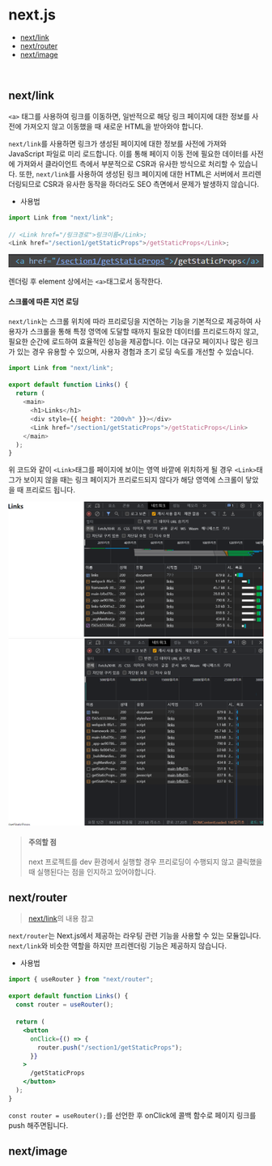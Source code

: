 # next.js

- [next/link](#nextlink)
- [next/router](#nextrouter)
- [next/image](#nextimage)

<br>

## next/link

`<a>` 태그를 사용하여 링크를 이동하면, 일반적으로 해당 링크 페이지에 대한 정보를 사전에 가져오지 않고 이동했을 때 새로운 HTML을 받아와야 합니다.

`next/link`를 사용하면 링크가 생성된 페이지에 대한 정보를 사전에 가져와 JavaScript 파일로 미리 로드합니다. 이를 통해 페이지 이동 전에 필요한 데이터를 사전에 가져와서 클라이언트 측에서 부분적으로 CSR과 유사한 방식으로 처리할 수 있습니다. 또한, `next/link`를 사용하여 생성된 링크 페이지에 대한 HTML은 서버에서 프리렌더링되므로 CSR과 유사한 동작을 하더라도 SEO 측면에서 문제가 발생하지 않습니다.

- 사용법

```javascript
import Link from "next/link";

// <Link href="/링크경로">링크이름</Link>;
<Link href="/section1/getStaticProps">/getStaticProps</Link>;
```

![image-20230713231356303](https://raw.githubusercontent.com/ddullgi/image_sever/master/img/image-20230713231356303.png)

렌더링 후 element 상에서는 `<a>`태그로서 동작한다.

#### 스크롤에 따른 지연 로딩

`next/link`는 스크롤 위치에 따라 프리로딩을 지연하는 기능을 기본적으로 제공하여 사용자가 스크롤을 통해 특정 영역에 도달할 때까지 필요한 데이터를 프리로드하지 않고, 필요한 순간에 로드하여 효율적인 성능을 제공합니다. 이는 대규모 페이지나 많은 링크가 있는 경우 유용할 수 있으며, 사용자 경험과 초기 로딩 속도를 개선할 수 있습니다.

```javascript
import Link from "next/link";

export default function Links() {
  return (
    <main>
      <h1>Links</h1>
      <div style={{ height: "200vh" }}></div>
      <Link href="/section1/getStaticProps">/getStaticProps</Link>
    </main>
  );
}
```

위 코드와 같이 `<Link>`태그를 페이지에 보이는 영역 바깥에 위치하게 될 경우 `<Link>`태그가 보이지 않을 때는 링크 페이지가 프리로드되지 않다가 해당 영역에 스크롤이 닿았을 때 프리로드 됩니다.

![image-20230713222227408](https://raw.githubusercontent.com/ddullgi/image_sever/master/img/image-20230713222227408.png)
![image-20230713222247138](https://raw.githubusercontent.com/ddullgi/image_sever/master/img/image-20230713222247138.png)

> #### 주의할 점
>
> next 프로젝트를 dev 환경에서 실행할 경우 프리로딩이 수행되지 않고 클릭했을 때 실행된다는 점을 인지하고 있어야합니다.

## next/router

> [next/link](#nextlink)의 내용 참고

`next/router`는 Next.js에서 제공하는 라우팅 관련 기능을 사용할 수 있는 모듈입니다. `next/link`와 비슷한 역할을 하지만 프리렌더링 기능은 제공하지 않습니다.

- 사용법

```jsx
import { useRouter } from "next/router";

export default function Links() {
  const router = useRouter();

  return (
    <button
      onClick={() => {
        router.push("/section1/getStaticProps");
      }}
    >
      /getStaticProps
    </button>
  );
}
```

`const router = useRouter();`를 선언한 후 onClick에 콜백 함수로 페이지 링크를 push 해주면됩니다.

## next/image
